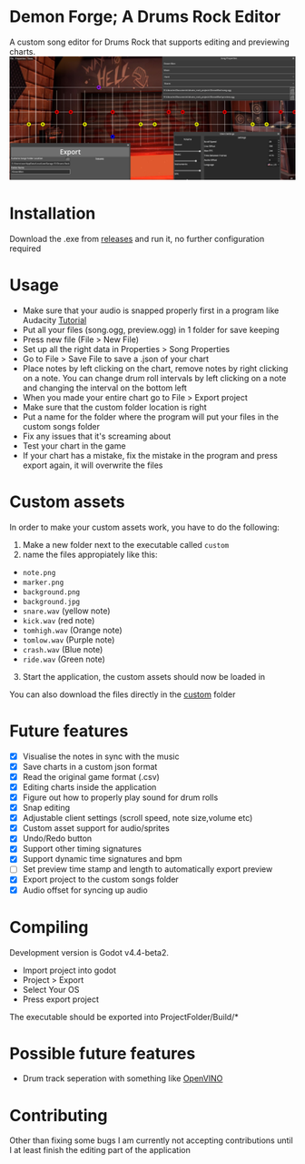 # Demon Forge; A Drums Rock Editor

A custom song editor for Drums Rock that supports editing and previewing charts.
![Preview Image](preview.png)

# Installation

Download the .exe from [releases](https://github.com/daredevil28/DemonForge/releases) and run it, no further configuration required

# Usage

- Make sure that your audio is snapped properly first in a program like Audacity [Tutorial](https://steamcommunity.com/sharedfiles/filedetails/?id=2989549859)
- Put all your files (song.ogg, preview.ogg) in 1 folder for save keeping
- Press new file (File > New File)
- Set up all the right data in Properties > Song Properties
- Go to File > Save File to save a .json of your chart
- Place notes by left clicking on the chart, remove notes by right clicking on a note. You can change drum roll intervals by left clicking on a note and changing the interval on the bottom left
- When you made your entire chart go to File > Export project
- Make sure that the custom folder location is right
- Put a name for the folder where the program will put your files in the custom songs folder
- Fix any issues that it's screaming about
- Test your chart in the game
- If your chart has a mistake, fix the mistake in the program and press export again, it will overwrite the files

# Custom assets

In order to make your custom assets work, you have to do the following:
1. Make a new folder next to the executable called `custom`
2. name the files appropiately like this:
- `note.png`
- `marker.png`
- `background.png`
- `background.jpg`
- `snare.wav` (yellow note)
- `kick.wav` (red note)
- `tomhigh.wav` (Orange note)
- `tomlow.wav` (Purple note)
- `crash.wav` (Blue note)
- `ride.wav` (Green note)
3. Start the application, the custom assets should now be loaded in

You can also download the files directly in the [custom](custom) folder

# Future features

- [x] Visualise the notes in sync with the music
- [x] Save charts in a custom json format
- [x] Read the original game format (.csv)
- [x] Editing charts inside the application
- [x] Figure out how to properly play sound for drum rolls
- [x] Snap editing
- [x] Adjustable client settings (scroll speed, note size,volume etc)
- [x] Custom asset support for audio/sprites
- [x] Undo/Redo button
- [x] Support other timing signatures
- [x] Support dynamic time signatures and bpm
- [ ] Set preview time stamp and length to automatically export preview
- [x] Export project to the custom songs folder
- [x] Audio offset for syncing up audio

# Compiling

Development version is Godot v4.4-beta2.

- Import project into godot
- Project > Export
- Select Your OS
- Press export project

The executable should be exported into ProjectFolder/Build/*

# Possible future features

* Drum track seperation with something like [OpenVINO](https://github.com/openvinotoolkit/openvino)

# Contributing

Other than fixing some bugs I am currently not accepting contributions until I at least finish the editing part of the application
